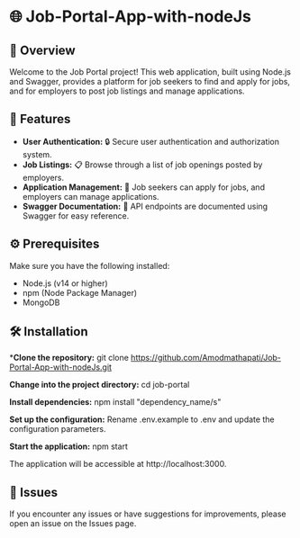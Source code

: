 # 🌐 Job-Portal-App-with-nodeJs

## 📖 Overview

Welcome to the Job Portal project! This web application, built using Node.js and Swagger, provides a platform for job seekers to find and apply for jobs, and for employers to post job listings and manage applications.

## 🚀 Features

- **User Authentication:** 🔒 Secure user authentication and authorization system.
- **Job Listings:** 📋 Browse through a list of job openings posted by employers.
- **Application Management:** 💼 Job seekers can apply for jobs, and employers can manage applications.
- **Swagger Documentation:** 📄 API endpoints are documented using Swagger for easy reference.

## ⚙️ Prerequisites

Make sure you have the following installed:

- Node.js (v14 or higher)
- npm (Node Package Manager)
- MongoDB

## 🛠️ Installation

***Clone the repository:**
git clone https://github.com/Amodmathapati/Job-Portal-App-with-nodeJs.git


**Change into the project directory:**
cd job-portal


**Install dependencies:**
npm install "dependency_name/s"


**Set up the configuration:**
Rename .env.example to .env and update the configuration parameters.

**Start the application:**
npm start

The application will be accessible at http://localhost:3000.

## 🐛 Issues
If you encounter any issues or have suggestions for improvements, please open an issue on the Issues page.


